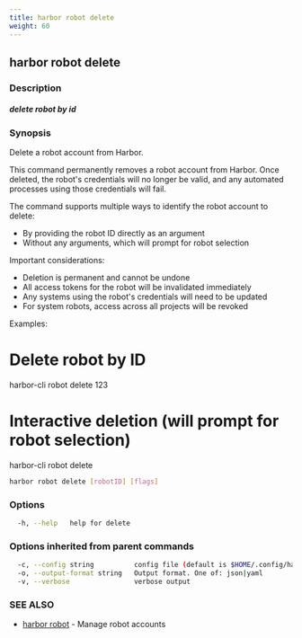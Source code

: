 ```yaml
---
title: harbor robot delete
weight: 60
---
```

## harbor robot delete

### Description

##### delete robot by id

### Synopsis

Delete a robot account from Harbor.

This command permanently removes a robot account from Harbor. Once deleted,
the robot's credentials will no longer be valid, and any automated processes
using those credentials will fail.

The command supports multiple ways to identify the robot account to delete:
- By providing the robot ID directly as an argument
- Without any arguments, which will prompt for robot selection

Important considerations:
- Deletion is permanent and cannot be undone
- All access tokens for the robot will be invalidated immediately
- Any systems using the robot's credentials will need to be updated
- For system robots, access across all projects will be revoked

Examples:
  # Delete robot by ID
  harbor-cli robot delete 123

  # Interactive deletion (will prompt for robot selection)
  harbor-cli robot delete

```sh
harbor robot delete [robotID] [flags]
```

### Options

```sh
  -h, --help   help for delete
```

### Options inherited from parent commands

```sh
  -c, --config string          config file (default is $HOME/.config/harbor-cli/config.yaml)
  -o, --output-format string   Output format. One of: json|yaml
  -v, --verbose                verbose output
```

### SEE ALSO

* [harbor robot](harbor-robot.md)	 - Manage robot accounts

